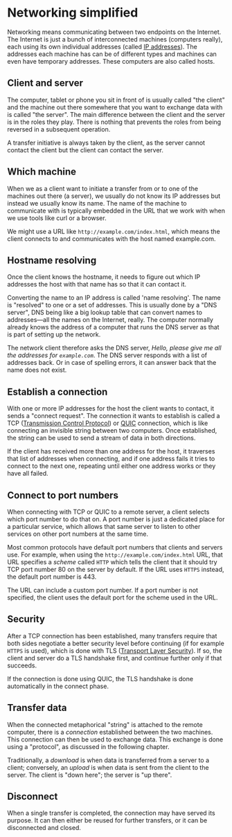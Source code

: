 # Networking simplified

Networking means communicating between two endpoints on the Internet. The
Internet is just a bunch of interconnected machines (computers really), each
using its own individual addresses (called [IP
addresses](https://en.wikipedia.org/wiki/IP_address)). The addresses each
machine has can be of different types and machines can even have temporary
addresses. These computers are also called hosts.

## Client and server

The computer, tablet or phone you sit in front of is usually called "the
client" and the machine out there somewhere that you want to exchange data
with is called "the server". The main difference between the client and the
server is in the roles they play. There is nothing that prevents the
roles from being reversed in a subsequent operation.

A transfer initiative is always taken by the client, as the server cannot
contact the client but the client can contact the server.

## Which machine

When we as a client want to initiate a transfer from or to one of the machines
out there (a server), we usually do not know its IP addresses but instead we
usually know its name. The name of the machine to communicate with is
typically embedded in the URL that we work with when we use tools like curl or
a browser.

We might use a URL like `http://example.com/index.html`, which means the
client connects to and communicates with the host named example.com.

## Hostname resolving

Once the client knows the hostname, it needs to figure out which IP addresses
the host with that name has so that it can contact it.

Converting the name to an IP address is called 'name resolving'. The name is
"resolved" to one or a set of addresses. This is usually done by a "DNS
server", DNS being like a big lookup table that can convert names to
addresses—all the names on the Internet, really. The computer normally already
knows the address of a computer that runs the DNS server as that is part of
setting up the network.

The network client therefore asks the DNS server, *Hello, please give me all
the addresses for `example.com`*. The DNS server responds with a list of
addresses back. Or in case of spelling errors, it can answer back that the
name does not exist.

## Establish a connection

With one or more IP addresses for the host the client wants to contact, it
sends a "connect request". The connection it wants to establish is called a
TCP ([Transmission Control
Protocol](https://en.wikipedia.org/wiki/Transmission_Control_Protocol)) or
[QUIC](https://en.wikipedia.org/wiki/QUIC) connection, which is like
connecting an invisible string between two computers. Once established, the
string can be used to send a stream of data in both directions.

If the client has received more than one address for the host, it traverses
that list of addresses when connecting, and if one address fails it tries to
connect to the next one, repeating until either one address works or they have
all failed.

## Connect to port numbers

When connecting with TCP or QUIC to a remote server, a client selects which
port number to do that on. A port number is just a dedicated place for a
particular service, which allows that same server to listen to other services
on other port numbers at the same time.

Most common protocols have default port numbers that clients and servers
use. For example, when using the `http://example.com/index.html` URL, that URL
specifies a *scheme* called `HTTP` which tells the client that it should try
TCP port number 80 on the server by default. If the URL uses `HTTPS` instead,
the default port number is 443.

The URL can include a custom port number. If a port number is not specified,
the client uses the default port for the scheme used in the URL.

## Security

After a TCP connection has been established, many transfers require that both
sides negotiate a better security level before continuing (if for example
`HTTPS` is used), which is done with TLS ([Transport Layer
Security](https://en.wikipedia.org/wiki/Transport_Layer_Security)). If so, the
client and server do a TLS handshake first, and continue further only if that
succeeds.

If the connection is done using QUIC, the TLS handshake is done automatically
in the connect phase.

## Transfer data

When the connected metaphorical "string" is attached to the remote computer,
there is a *connection* established between the two machines. This
connection can then be used to exchange data. This exchange is done using
a "protocol", as discussed in the following chapter.

Traditionally, a *download* is when data is transferred from a server to a
client; conversely, an *upload* is when data is sent from the client to the
server. The client is "down here"; the server is "up there".

## Disconnect

When a single transfer is completed, the connection may have served its purpose. It
can then either be reused for further transfers, or it can be disconnected and
closed.
